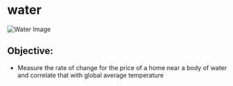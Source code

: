 # water

![Water Image](https://clipart-best.com/img/water/water-clip-art-166.png)

## Objective:
- Measure the rate of change for the price of a home near a body of water and correlate that with global average temperature 